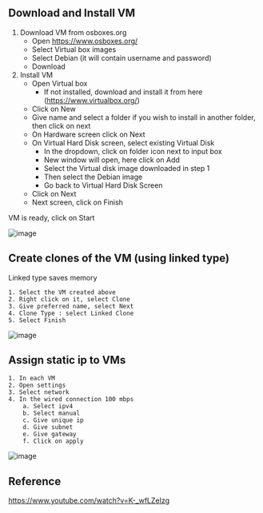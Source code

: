 ## Download and Install VM

1. Download VM from osboxes.org
  	- Open https://www.osboxes.org/
	- Select Virtual box images
	- Select Debian (it will contain username and password)
	- Download
2. Install VM
	- Open Virtual box 
		- If not installed, download and install it from here (https://www.virtualbox.org/)
	- Click on New
	- Give name and select a folder if you wish to install in another folder, then click on next
	- On Hardware  screen click on Next
	- On Virtual Hard Disk screen, select existing Virtual Disk
		- In the dropdown, click on folder icon next to input box
		- New window will open, here click on Add
		- Select the Virtual disk image downloaded in step 1
		- Then select the Debian image 
		- Go back to Virtual Hard Disk Screen
	- Click on Next
	- Next screen, click on Finish

VM is ready, click on Start

![image](https://github.com/user-attachments/assets/40fc7fcc-887a-4cc1-95e0-023fdf4d9c46)


## Create clones of the VM (using linked type)

Linked type saves memory

	1. Select the VM created above
	2. Right click on it, select Clone
	3. Give preferred name, select Next
	4. Clone Type : select Linked Clone
	5. Select Finish

![image](https://github.com/user-attachments/assets/d75dd83c-d784-4825-8cd6-e8aba201af5d)


## Assign static ip to VMs

	1. In each VM
	2. Open settings
	3. Select network
	4. In the wired connection 100 mbps
		a. Select ipv4
		b. Select manual
		c. Give unique ip
		d. Give subnet
		e. Give gateway
		f. Click on apply

![image](https://github.com/user-attachments/assets/1d51ac6d-df3a-4c63-a2c8-65c9ac9ec6ec)

## Reference
https://www.youtube.com/watch?v=K-_wfLZeIzg 


